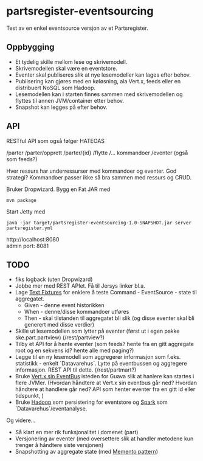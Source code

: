 # partsregister-eventsourcing

Test av en enkel eventsource versjon av et Partsregister.

## Oppbygging
* Et tydelig skille mellom lese og skrivemodell.
* Skrivemodellen skal være en eventstore.
* Eventer skal publiseres slik at nye lesemodeller kan lages efter behov.
* Publisering kan gjøres med en køløsning, ala Vert.x, feeds eller en distribuert NoSQL som Hadoop.
* Lesemodellen kan i starten finnes sammen med skrivemodellen og flyttes til annen JVM/container etter behov.
* Snapshot kan legges på efter behov.


## API
RESTful API som også følger HATEOAS

/parter
/parter/opprett
/parter/{id}
	/flytte
	/… kommandoer
	/eventer (også som feeds?)

Hver ressurs har underressurser med kommandoer og eventer. God strategi?
Kommandoer passer ikke så bra sammen med ressurs og CRUD.

Bruker Dropwizard. Bygg en Fat JAR med 
```
mvn package
```
Start Jetty med 
```
java -jar target/partsregister-eventsourcing-1.0-SNAPSHOT.jar server partsregister.yml
```

http://localhost:8080  
admin port: 8081


## TODO
* fiks logback (uten Dropwizard)
* Jobbe mer med REST APIet. Få til Jersys linker bl.a.
* Lage [Text Fixtures](https://github.com/junit-team/junit/wiki/Test-fixtures) for enklere å teste Command - EventSource - state til aggregatet. 
    * Given - denne event historikken 
    * When - denne/disse kommandoer utføres
    * Then - skal tilstanden til aggregatet bli slik (og disse eventer skal bli generert med disse verdier)
* Skille ut lesemodellen som lytter på eventer (først ut i egen pakke ske.part.partview) (/rest/partview?)
* Tilby et API for å hente eventer (som feeds? hente fra en gitt aggregate root og en sekvens id? hente alle med paging?)
* Legge til en ny lesemodell som aggregerer informasjon som f.eks. statistikk - enkelt ´Datavarehus´. Lytte på
eventbussen og aggregere informasjon. REST API til dette. (/rest/partmart?)
* Bruke [Vert.x sin EventBus](http://vertx.io/core_manual_java.html#the-event-bus) isteden for Guava slik at hanlere
kan startes i flere JVMer. (Hvordan håndtere at Vert.x sin eventbus går ned? Hvordan håndtere at handlere går ned?
 API som henter eventer fra en gitt id eller tidspunkt, )
* Bruke [Hadoop](http://hadoop.apache.org/) som persistering for eventstore og [Spark](http://spark.apache.org/) som ´Datavarehus´/eventanalyse.

Og videre...

* Så klart en mer rik funksjonalitet i domenet (part)
* Versjonering av eventer (med oversettere slik at handler metodene kun trenger å håndtere siste versjonen)
* Snapshotting av aggregate state (med [Memento pattern](http://en.wikipedia.org/wiki/Memento_pattern)) 
